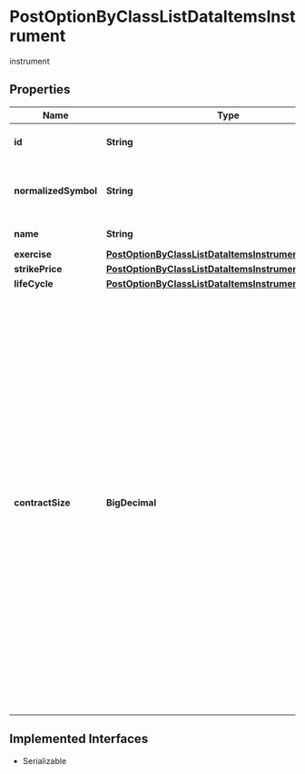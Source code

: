 

# PostOptionByClassListDataItemsInstrument

instrument

## Properties

Name | Type | Description | Notes
------------ | ------------- | ------------- | -------------
**id** | **String** | Identifier of the instrument. |  [optional]
**normalizedSymbol** | **String** | Symbol of the option, as normalized by FactSet. |  [optional]
**name** | **String** | Name of the option. |  [optional]
**exercise** | [**PostOptionByClassListDataItemsInstrumentExercise**](PostOptionByClassListDataItemsInstrumentExercise.md) |  |  [optional]
**strikePrice** | [**PostOptionByClassListDataItemsInstrumentStrikePrice**](PostOptionByClassListDataItemsInstrumentStrikePrice.md) |  |  [optional]
**lifeCycle** | [**PostOptionByClassListDataItemsInstrumentLifeCycle**](PostOptionByClassListDataItemsInstrumentLifeCycle.md) |  |  [optional]
**contractSize** | **BigDecimal** | Quantity of the underlying asset represented by an option. For fixed income and index options it represents the value of one unit of the underlying instrument. For an underlying whose price unit is index points, this is the currency value of the contract per index point. For underlyings whose price unit is percent, this is the nominal value of the underlying. |  [optional]


## Implemented Interfaces

* Serializable



